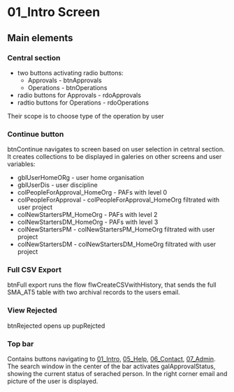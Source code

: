 # 01_Intro Screen

## Main elements

### Central section 
- two buttons activating radio buttons:
    - Approvals - btnApprovals
    - Operations - btnOperations
- radio buttons for Approvals - rdoApprovals
- radtio buttons for Operations - rdoOperations

Their scope is to choose type of the operation by user

### Continue button
btnContinue navigates to screen based on user selection in cetnral section. It creates collections to be displayed in galeries on other screens and user variables:
- gblUserHomeORg - user home organisation
- gblUserDis - user discipline
- colPeopleForApproval_HomeOrg - PAFs with level 0
- colPeopleForApproval - colPeopleForApproval_HomeOrg filtrated with user project
- colNewStartersPM_HomeOrg - PAFs with level 2
- colNewStartersDM_HomeOrg - PAFs with level 3
- colNewStartersPM - colNewStartersPM_HomeOrg filtrated with user project
- colNewStartersDM - colNewStartersDM_HomeOrg filtrated with user project

### Full CSV Export
btnFull export runs the flow flwCreateCSVwithHistory, that sends the full SMA_AT5 table with two archival records to the users email. 

### View Rejected
btnRejected opens up pupRejcted

### Top bar
Contains buttons navigating to [01_Intro](01_Intro.md), [05_Help](05_Help.md), [06_Contact](06_Contact.md), [07_Admin](07_Admin.md). The search window in the center of the bar activates galApprovalStatus, showing the current status of serached person. In the right corner email and picture of the user is displayed. 




